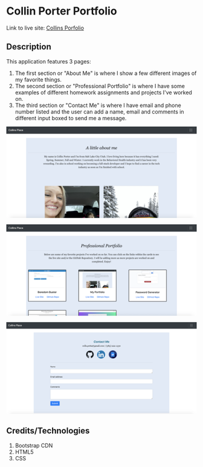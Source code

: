 # Collin Porter Portfolio

Link to live site: [Collins Porfolio](https://portercol.github.io/Collin-Porter-Portfolio/)

## Description

This application features 3 pages:
1. The first section or "About Me" is where I show a few different images of my favorite things.
2. The second section or "Professional Portfolio" is where I have some examples of different homework assignments and projects I've worked on. 
3. The third section or "Contact Me" is where I have email and phone number listed and the user can add a name, email and comments in different input boxed to send me a message.

![Collin Porter Portfolio](images/aboutme2.png)

![Collin Porter Portfolio](images/profPortfolio.png)

![Collin Porter Portfolio](images/contactMe.png)


## Credits/Technologies

1. Bootstrap CDN
2. HTML5
3. CSS
